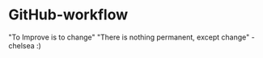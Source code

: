 # GitHub-workflow
"To Improve is to change"
"There is nothing permanent, except change"
-chelsea :)
